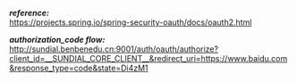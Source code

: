 _**reference:**_  
https://projects.spring.io/spring-security-oauth/docs/oauth2.html  

_**authorization_code flow:**_  
http://sundial.benbenedu.cn:9001/auth/oauth/authorize?client_id=__SUNDIAL_CORE_CLIENT__&redirect_uri=https://www.baidu.com&response_type=code&state=Di4zM1